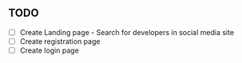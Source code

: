

## TODO
- [ ] Create Landing page - Search for developers in social media site
- [ ] Create registration page
- [ ] Create login page